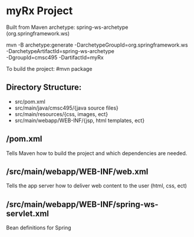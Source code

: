 # myRx Project

Built from Maven archetype: spring-ws-archetype (org.springframework.ws)

mvn -B archetype:generate -DarchetypeGroupId=org.springframework.ws \
    -DarchetypeArtifactId=spring-ws-archetype \
	  -DgroupId=cmsc495 -DartifactId=myRx

To build the project:
#mvn package

## Directory Structure:
- src/pom.xml
- src/main/java/cmsc495/{java source files}
- src/main/resources/{css, images, ect}
- src/main/webapp/WEB-INF/{jsp, html templates, ect}

## /pom.xml #
Tells Maven how to build the project and which dependencies are needed.

## /src/main/webapp/WEB-INF/web.xml #
Tells the app server how to deliver web content to the user (html, css, ect)

## /src/main/webapp/WEB-INF/spring-ws-servlet.xml #
Bean definitions for Spring
